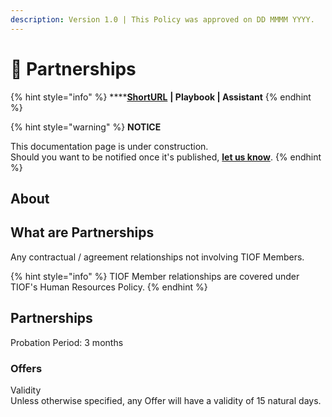 ```yaml
---
description: Version 1.0 | This Policy was approved on DD MMMM YYYY.
---
```


# 🚧 Partnerships

{% hint style="info" %}
****[**ShortURL**](http://tiof.click/TIOFPolicyPartnerships) **| Playbook | Assistant**
{% endhint %}

{% hint style="warning" %}
**NOTICE**

This documentation page is under construction.\
Should you want to be notified once it's published, [**let us know**](https://tiof.click/TIOFTarianUpdatesService).
{% endhint %}



## About



## What are Partnerships

Any contractual / agreement relationships not involving TIOF Members.



{% hint style="info" %}
TIOF Member relationships are covered under TIOF's Human Resources Policy.
{% endhint %}

&#x20;

## Partnerships

Probation Period: 3 months



### Offers

Validity\
Unless otherwise specified, any Offer will have a validity of 15 natural days.











